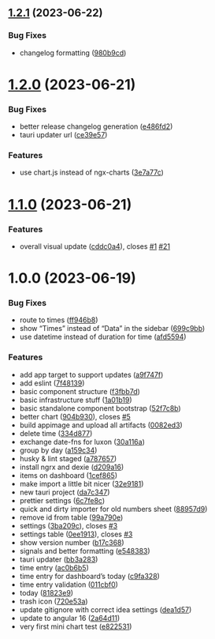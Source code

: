 ## [1.2.1](https://github.com/BoundfoxStudios/kuwaka-wakati/compare/v1.2.0...v1.2.1) (2023-06-22)

### Bug Fixes

- changelog formatting ([980b9cd](https://github.com/BoundfoxStudios/kuwaka-wakati/commit/980b9cd5dfb7d89a635f838c52cd6cdad505e062))

# [1.2.0](https://github.com/BoundfoxStudios/kuwaka-wakati/compare/v1.1.0...v1.2.0) (2023-06-21)

### Bug Fixes

- better release changelog generation ([e486fd2](https://github.com/BoundfoxStudios/kuwaka-wakati/commit/e486fd26ba6e67d2cdbda0e66d7b4563154d6241))
- tauri updater url ([ce39e57](https://github.com/BoundfoxStudios/kuwaka-wakati/commit/ce39e57c548d6854304ca2a4738987584da424f8))

### Features

- use chart.js instead of ngx-charts ([3e7a77c](https://github.com/BoundfoxStudios/kuwaka-wakati/commit/3e7a77cc997a3296437b612d1db7c9cc5a69132f))

# [1.1.0](https://github.com/BoundfoxStudios/kuwaka-wakati/compare/v1.0.0...v1.1.0) (2023-06-21)

### Features

- overall visual update ([cddc0a4](https://github.com/BoundfoxStudios/kuwaka-wakati/commit/cddc0a49f8cecf3306823d26c30d2e66127065c6)), closes [#1](https://github.com/BoundfoxStudios/kuwaka-wakati/issues/1) [#21](https://github.com/BoundfoxStudios/kuwaka-wakati/issues/21)

# 1.0.0 (2023-06-19)

### Bug Fixes

- route to times ([ff946b8](https://github.com/BoundfoxStudios/kuwaka-wakati/commit/ff946b82d59f92976b5b72ac670fe3e48e8da884))
- show “Times” instead of “Data” in the sidebar ([699c9bb](https://github.com/BoundfoxStudios/kuwaka-wakati/commit/699c9bbc5bd2612758e4c027b78287a75a55dddc))
- use datetime instead of duration for time ([afd5594](https://github.com/BoundfoxStudios/kuwaka-wakati/commit/afd5594bf582168744140f40fbfeceabbd5ee9c9))

### Features

- add app target to support updates ([a9f747f](https://github.com/BoundfoxStudios/kuwaka-wakati/commit/a9f747f586b5f5eed696ecb3abcc141a89e22c2a))
- add eslint ([7f48139](https://github.com/BoundfoxStudios/kuwaka-wakati/commit/7f48139580b4f6e65d9fa5e66f51d7cd2c85a29e))
- basic component structure ([f3fbb7d](https://github.com/BoundfoxStudios/kuwaka-wakati/commit/f3fbb7da50892ac4438eef1c9fbcad71106f43c9))
- basic infrastructure stuff ([1a01b19](https://github.com/BoundfoxStudios/kuwaka-wakati/commit/1a01b19d96abaa5a7baa5a919721884080167b6e))
- basic standalone component bootstrap ([52f7c8b](https://github.com/BoundfoxStudios/kuwaka-wakati/commit/52f7c8bc3a357e8434cb3bf0822a4e9675b591bd))
- better chart ([904b930](https://github.com/BoundfoxStudios/kuwaka-wakati/commit/904b9302d1362dc09d235d96437bdc9d954859e7)), closes [#5](https://github.com/BoundfoxStudios/kuwaka-wakati/issues/5)
- build appimage and upload all artifacts ([0082ed3](https://github.com/BoundfoxStudios/kuwaka-wakati/commit/0082ed396210838cdb90144b8f11add302bcb23d))
- delete time ([334d877](https://github.com/BoundfoxStudios/kuwaka-wakati/commit/334d877bb85892cd57418ac38c163f14a584e975))
- exchange date-fns for luxon ([30a116a](https://github.com/BoundfoxStudios/kuwaka-wakati/commit/30a116ac0c2afd9eabe942a00bd7a74f2acee28c))
- group by day ([a159c34](https://github.com/BoundfoxStudios/kuwaka-wakati/commit/a159c342f886fd119d96d410f1abbdb183052e7e))
- husky & lint staged ([a787657](https://github.com/BoundfoxStudios/kuwaka-wakati/commit/a787657f323168bf5adf81aa7631b42e3019c092))
- install ngrx and dexie ([d209a16](https://github.com/BoundfoxStudios/kuwaka-wakati/commit/d209a16b20ade5858b5b7e29861813afce410ef9))
- items on dashboard ([1cef865](https://github.com/BoundfoxStudios/kuwaka-wakati/commit/1cef86512a8e6b446b031fddaa44cd1575ad50ca))
- make import a little bit nicer ([32e9181](https://github.com/BoundfoxStudios/kuwaka-wakati/commit/32e91813157c7bde558df7b7488ba30b77026881))
- new tauri project ([da7c347](https://github.com/BoundfoxStudios/kuwaka-wakati/commit/da7c3476080010c8090a62cfa38ea08c6eae423f))
- prettier settings ([6c7fe8c](https://github.com/BoundfoxStudios/kuwaka-wakati/commit/6c7fe8cc53ab0c0aee3f364c256c4a2650b69b21))
- quick and dirty importer for old numbers sheet ([88957d9](https://github.com/BoundfoxStudios/kuwaka-wakati/commit/88957d9376d168f11dd41c1aa0525d04cd4a765b))
- remove id from table ([99a790e](https://github.com/BoundfoxStudios/kuwaka-wakati/commit/99a790e7033395949012afa9e9884782aad52c98))
- settings ([3ba209c](https://github.com/BoundfoxStudios/kuwaka-wakati/commit/3ba209c2302beae7259419718fb5b2aa75c9a31a)), closes [#3](https://github.com/BoundfoxStudios/kuwaka-wakati/issues/3)
- settings table ([0ee1913](https://github.com/BoundfoxStudios/kuwaka-wakati/commit/0ee191325797efcc29cb5a55dd97c26d7971f50c)), closes [#3](https://github.com/BoundfoxStudios/kuwaka-wakati/issues/3)
- show version number ([b17c368](https://github.com/BoundfoxStudios/kuwaka-wakati/commit/b17c368f78b3d95f39ce5d88318b98c007da3b1a))
- signals and better formatting ([e548383](https://github.com/BoundfoxStudios/kuwaka-wakati/commit/e5483834dc12961b89610b5c1257bf256bf6a330))
- tauri updater ([bb3a283](https://github.com/BoundfoxStudios/kuwaka-wakati/commit/bb3a28310af5964bdcf340d3bc0f06353efcc3e7))
- time entry ([ac0b6b5](https://github.com/BoundfoxStudios/kuwaka-wakati/commit/ac0b6b5756b4681cd6f1b0087323eeb2f86af0b2))
- time entry for dashboard’s today ([c9fa328](https://github.com/BoundfoxStudios/kuwaka-wakati/commit/c9fa328921d8cbf3cce92c1b849271c74bff43d8))
- time entry validation ([011cbf0](https://github.com/BoundfoxStudios/kuwaka-wakati/commit/011cbf0f30406da163ee20f403c34f8458034bf4))
- today ([81823e9](https://github.com/BoundfoxStudios/kuwaka-wakati/commit/81823e922ce97ef8f6b8ae094d39baec30ddf95c))
- trash icon ([720e53a](https://github.com/BoundfoxStudios/kuwaka-wakati/commit/720e53af86df225f14da85ef1342df4d76ea7620))
- update gitignore with correct idea settings ([dea1d57](https://github.com/BoundfoxStudios/kuwaka-wakati/commit/dea1d57472a4fd0417d6868e783258abab16a928))
- update to angular 16 ([2a64d11](https://github.com/BoundfoxStudios/kuwaka-wakati/commit/2a64d11f63e818099b1276c80d8306f1ea706b9b))
- very first mini chart test ([e822531](https://github.com/BoundfoxStudios/kuwaka-wakati/commit/e822531354ce1483c5c2b436a0107ce8d733ae41))
